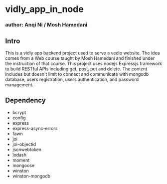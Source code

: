 # vidly_app_in_node
### author: Anqi Ni / Mosh Hamedani

## Intro

This is a vidly app backend project used to serve a vedio website. The idea comes from a Web course taught by Mosh Hamedani and finished under the instruction of that course.
This project uses nodejs Expressjs framework to build RESTful APIs including get, post, put and delete. The content includes but doesn't limit to connect and communicate with mongodb database, users registration, users authentication, and password management.

## Dependency

- bcrypt
- config
- express
- express-async-errors
- fawn
- joi
- joi-objectid
- jsonwebtoken
- lodash
- moment
- mongoose
- winston
- winston-mongodb